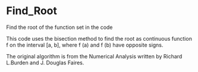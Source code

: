 # Find_Root
Find the root of the function set in the code

This code uses the bisection method to find the root
as continuous function f on the interval [a, b],
where f (a) and f (b) have opposite signs.

The original algorithm is from the Numerical Analysis written by 
Richard L.Burden and J. Douglas Faires.
